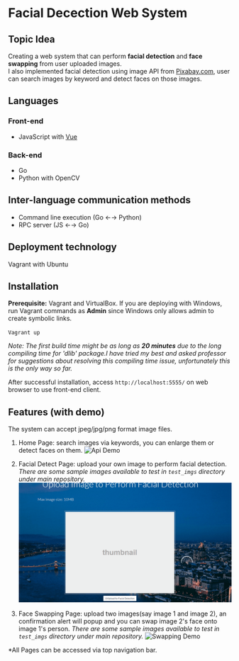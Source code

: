 # Facial Decection Web System

## Topic Idea

Creating a web system that can perform **facial detection** and **face swapping** from user uploaded images.\
I also implemented facial detection using image API from [Pixabay.com](https://pixabay.com/), user can search images by keyword and detect faces on those images.

## Languages

### Front-end

- JavaScript with [Vue](https://vuejs.org/)

### Back-end

- Go
- Python with OpenCV

## Inter-language communication methods

- Command line execution (Go &leftarrow;&rightarrow; Python)
- RPC server (JS &leftarrow;&rightarrow; Go)

## Deployment technology

Vagrant with Ubuntu

## Installation

**Prerequisite:** Vagrant and VirtualBox.
If you are deploying with Windows, run Vagrant commands as **Admin** since Windows only allows admin to create symbolic links.

`Vagrant up`

*Note: The first build time might be as long as **20 minutes** due to the long compiling time for 'dlib' package.I have tried my best and asked professor for suggestions about resolving this compiling time issue, unfortunately this is the only way so far.*

After successful installation, access `http://localhost:5555/` on web browser to use front-end client.

## Features (with demo)

The system can accept jpeg/jpg/png format image files.

1. Home Page: search images via keywords, you can enlarge them or detect faces on them.
![Api Demo](md_assets/api_demo.gif)

2. Facial Detect Page: upload your own image to perform facial detection. *There are some sample images available to test in `test_imgs` directory under main repository.*
![Detection Demo](md_assets/detection_demo.gif)

3. Face Swapping Page: upload two images(say image 1 and image 2), an confirmation alert will popup and you can swap image 2's face onto image 1's person. *There are some sample images available to test in `test_imgs` directory under main repository.*
![Swapping Demo](md_assets/face_swap_demo.gif)

*All Pages can be accessed via top navigation bar.
